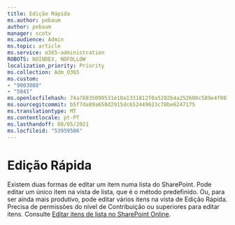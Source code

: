 ```yaml
---
title: Edição Rápida
ms.author: pebaum
author: pebaum
manager: scotv
ms.audience: Admin
ms.topic: article
ms.service: o365-administration
ROBOTS: NOINDEX, NOFOLLOW
localization_priority: Priority
ms.collection: Adm_O365
ms.custom:
- "9003088"
- "5841"
ms.openlocfilehash: 74a78835090531e10a1331812f0a5202b4a252600c589e4f08ff891398a3cc3d
ms.sourcegitcommit: b5f7da89a650d2915dc652449623c78be6247175
ms.translationtype: MT
ms.contentlocale: pt-PT
ms.lasthandoff: 08/05/2021
ms.locfileid: "53959586"
---
```

# <a name="quick-edit"></a>Edição Rápida

Existem duas formas de editar um item numa lista do SharePoint. Pode editar um único item na vista de lista, que é o método predefinido. Ou, para ser ainda mais produtivo, pode editar vários itens na vista de Edição Rápida. Precisa de permissões do nível de Contribuição ou superiores para editar itens. Consulte [Editar itens de lista no SharePoint Online](https://support.microsoft.com/office/dac1a1c3-a80b-4082-ba57-715cf613d0f7).
